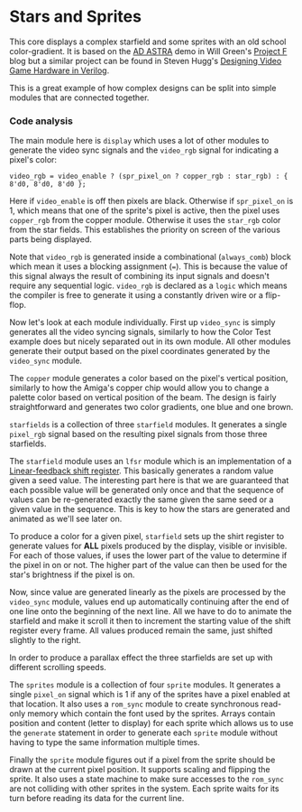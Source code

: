 # Stars and Sprites

This core displays a complex starfield and some sprites with an old school color-gradient. It is based on the [AD ASTRA](https://projectf.io/posts/fpga-ad-astra/) demo in Will Green's [Project F](https://projectf.io) blog but a similar project can be found in Steven Hugg's [Designing Video Game Hardware in Verilog](https://www.amazon.com/Designing-Video-Game-Hardware-Verilog/dp/1728619440).

This is a great example of how complex designs can be split into simple modules that are connected together.

### Code analysis

The main module here is `display` which uses a lot of other modules to generate the video sync signals and the `video_rgb` signal for indicating a pixel's color:
```
video_rgb = video_enable ? (spr_pixel_on ? copper_rgb : star_rgb) : { 8'd0, 8'd0, 8'd0 };
```

Here if `video_enable` is off then pixels are black. Otherwise if `spr_pixel_on` is 1, which means that one of the sprite's pixel is active, then the pixel uses `copper_rgb` from the copper module. Otherwise it uses the `star_rgb` color from the star fields. This establishes the priority on screen of the various parts being displayed.

Note that `video_rgb` is generated inside a combinational (`always_comb`) block which mean it uses a blocking assignment (`=`). This is because the value of this signal always the result of combining its input signals and doesn't require any sequential logic. `video_rgb` is declared as a `logic` which means the compiler is free to generate it using a constantly driven wire or a flip-flop.

Now let's look at each module individually. First up `video_sync` is simply generates all the video syncing signals, similarly to how the Color Test example does but nicely separated out in its own module. All other modules generate their output based on the pixel coordinates generated by the `video_sync` module.

The `copper` module generates a color based on the pixel's vertical position, similarly to how the Amiga's copper chip would allow you to change a palette color based on vertical position of the beam. The design is fairly straightforward and generates two color gradients, one blue and one brown.

`starfields` is a collection of three `starfield` modules. It generates a single `pixel_rgb` signal based on the resulting pixel signals from those three starfields.

The `starfield` module uses an `lfsr` module which is an implementation of a [Linear-feedback shift register](https://en.wikipedia.org/wiki/Linear-feedback_shift_register). This basically generates a random value given a seed value. The interesting part here is that we are guaranteed that each possible value will be generated only once and that the sequence of values can be re-generated exactly the same given the same seed or a given value in the sequence. This is key to how the stars are generated and animated as we'll see later on.

To produce a color for a given pixel, `starfield` sets up the shirt register to generate values for **ALL** pixels produced by the display, visible or invisible. For each of those values, if uses the lower part of the value to determine if the pixel in on or not. The higher part of the value can then be used for the star's brightness if the pixel is on.

Now, since value are generated linearly as the pixels are processed by the `video_sync` module, values end up automatically continuing after the end of one line onto the beginning of the next line. All we have to do to animate the starfield and make it scroll it then to increment the starting value of the shift register every frame. All values produced remain the same, just shifted slightly to the right.

In order to produce a parallax effect the three starfields are set up with different scrolling speeds.
 
The `sprites` module is a collection of four `sprite` modules. It generates a single `pixel_on` signal which is 1 if any of the sprites have a pixel enabled at that location. It also uses a `rom_sync` module to create synchronous read-only memory which contain the font used by the sprites. Arrays contain position and content (letter to display) for each sprite which allows us to use the `generate` statement in order to generate each `sprite` module without having to type the same information multiple times.

Finally the `sprite` module figures out if a pixel from the sprite should be drawn at the current pixel position. It supports scaling and flipping the sprite. It also uses a state machine to make sure accesses to the `rom_sync` are not colliding with other sprites in the system. Each sprite waits for its turn before reading its data for the current line.
